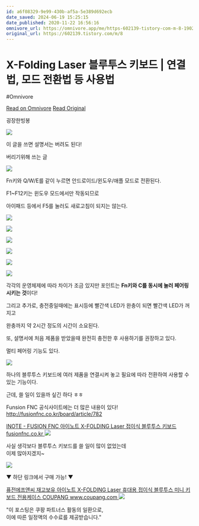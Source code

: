 ```yaml
---
id: a6f08329-9e99-430b-af5a-5e389d692ecb
date_saved: 2024-06-19 15:25:15
date_published: 2020-11-22 16:56:16
omnivore_url: https://omnivore.app/me/https-602139-tistory-com-m-8-1902f2bae60
original_url: https://602139.tistory.com/m/8
---
```


# X-Folding Laser 블루투스 키보드 | 연결법, 모드 전환법 등 사용법
#Omnivore
 
[Read on Omnivore](https://omnivore.app/me/https-602139-tistory-com-m-8-1902f2bae60)
[Read Original](https://602139.tistory.com/m/8)
 
굉장한빙봉 

![](https://proxy-prod.omnivore-image-cache.app/0x0,s12dFatpta6QBFr7pj8WrxImIjKZFIDtpglXiPGNnyUU/https://blog.kakaocdn.net/dn/RNwp9/btqOH9h2bZb/NiKBVdfgc8YAieHdzQhVik/img.jpg)

  
이 글을 쓰면 설명서는 버려도 된다!

버리기위해 쓰는 글

![](https://proxy-prod.omnivore-image-cache.app/0x0,s1LxeT23Rmw7kw3DYhQr7QIdTmDEXNAyYeXHGeUyze2k/https://blog.kakaocdn.net/dn/BWqS1/btqNXdkxIkl/dc4jPp96XsKc62l6cok0K1/img.jpg)

Fn키와 Q/W/E를 같이 누르면 안드로이드/윈도우/애플 모드로 전환된다.

F1\~F12키는 윈도우 모드에서만 작동되므로

아이패드 등에서 F5를 눌러도 새로고침이 되지는 않는다.

![](https://proxy-prod.omnivore-image-cache.app/0x0,sIlnHGeQkhoRqpVGJNHxu-FHjjjtdlzlAeczgHqZDDTY/https://blog.kakaocdn.net/dn/bRMLL4/btqNWgB3zYv/FtcgvVI8R72RIDHjDVydK0/img.jpg)

![](https://proxy-prod.omnivore-image-cache.app/0x0,sVepVKEk0iKuB-jaT4F17f7c--s3apR07kQGA3pf2lmQ/https://blog.kakaocdn.net/dn/cE4JlK/btqNWEilSE6/kwKC4jja7SQTS904y1cKF0/img.jpg)

![](https://proxy-prod.omnivore-image-cache.app/0x0,suVtye-wbLVletSada-oN28KGe_9KBCla0S2Skt5wm7I/https://blog.kakaocdn.net/dn/b4xwMv/btqNXejqeSN/lJKkKh1OtNkzrcjip0mdL0/img.jpg)

![](https://proxy-prod.omnivore-image-cache.app/0x0,sFhWn1w8w7g7lfd1dnAVOIATo3nZwS919jUsjcklK8f8/https://blog.kakaocdn.net/dn/otJHF/btqNXGmtf9R/nXwsLmQn4otMUzpjtZtVHK/img.jpg)

![](https://proxy-prod.omnivore-image-cache.app/0x0,shs7SeMclYq_XAKHcIVL3SbbWvCowla6z2DbHv_4z0qE/https://blog.kakaocdn.net/dn/bTroYF/btqNXc0fnrc/Q7Jlwxot36pHX3yB8M7ka1/img.jpg)

![](https://proxy-prod.omnivore-image-cache.app/0x0,sbArbWg0vAGlvwcHMKdtF9AfieorOUEKIuoRMTPVtQ2E/https://blog.kakaocdn.net/dn/brSHVK/btqNXG7P6uK/oazQffKAgdO4GwImXTtvH0/img.jpg)

각각의 운영체제에 따라 차이가 조금 있지만 포인트는 **Fn키와 C를 동시에 눌러 페어링 시키는 것**이다!

그리고 추가로, 충전중일때에는 표시등에 빨간색 LED가 완충이 되면 빨간색 LED가 꺼지고

완충까지 약 2시간 정도의 시간이 소요된다.

또, 설명서에 처음 제품을 받았을때 완전히 충전한 후 사용하기를 권장하고 있다.

멀티 페어링 기능도 있다.

![](https://proxy-prod.omnivore-image-cache.app/0x0,szLcHlJYYlMS0v-j4ID0Pv-hle-r675hw-hXUYljSNIo/https://blog.kakaocdn.net/dn/bDgoDE/btqN6UY4Ws4/FWsROxZOT0F6XliXiOc1v0/img.jpg)

하나의 블루투스 키보드에 여러 제품을 연결시켜 놓고 필요에 따라 전환하여 사용할 수 있는 기능이다.

근데, 쓸 일이 있을까 싶긴 하다 ㅎㅎ

Funsion FNC 공식사이트에는 더 많은 내용이 있다!  
<http://fusionfnc.co.kr/board/article/782>

[ INOTE - FUSION FNC 아이노트 X-FOLDING Laser 접이식 블루투스 키보드 fusionfnc.co.kr ](http://fusionfnc.co.kr/board/article/782)![](https://proxy-prod.omnivore-image-cache.app/0x0,szn7rkG2AQxNR2jyG9LmNPWM-rAO1eEeXk-5c-FpwGWk/https://scrap.kakaocdn.net/dn/HzWjP/hyIjD9vqMJ/HKvbWKCDllZkkJc0Z823pK/img.jpg?width=600&height=600&face=0_0_600_600)

사실 생각보다 블루투스 키보드를 쓸 일이 많이 없었는데   
이제 많아지겠지\~

![](https://proxy-prod.omnivore-image-cache.app/0x0,sH2MyOqR56dKzrnqCnIFOoDbKqe7uW1gx5gbgk3hIyww/https://t1.daumcdn.net/keditor/dist/0.4.0/image/divider-line.svg)

▼ 하단 링크에서 구매 가능! ▼

[ 퓨전에프앤씨 재고보유 아이노트 X-FOLDING Laser 휴대용 접이식 블루투스 미니 키보드 전용케이스 COUPANG www.coupang.com ](https://coupa.ng/cbyyXw)![](https://proxy-prod.omnivore-image-cache.app/0x0,s3kiPQYYtYBOZ0kd8nX9yTAhoT7c3zFL4apa4a8ArTPA/https://scrap.kakaocdn.net/dn/iMw4b/hyM5Ckvix2/MCaFgcZpABrMltkYrKdT8k/img.jpg?width=230&height=230&face=0_0_230_230)

"이 포스팅은 쿠팡 파트너스 활동의 일환으로,  
이에 따른 일정액의 수수료를 제공받습니다."
